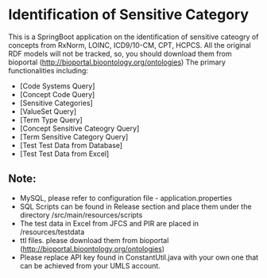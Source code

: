 # Identification of Sensitive Category

This is a SpringBoot application on the identification of sensitive cateogry of concepts from RxNorm, LOINC, ICD9/10-CM, CPT, HCPCS.
All the original RDF models will not be tracked, so, you should download them from bioportal (http://bioportal.bioontology.org/ontologies) 
The primary functionalities including:
+ [Code Systems Query]
+ [Concept Code Query]
+ [Sensitive Categories]
+ [ValueSet Query]
+ [Term Type Query]
+ [Concept Sensitive Cateogry Query]
+ [Term Sensitive Category Query]
+ [Test Test Data from Database]
+ [Test Test Data from Excel]

## Note:

+ MySQL, please refer to configuration file - application.properties
+ SQL Scripts can be found in Release section and place them under the directory /src/main/resources/scripts
+ The test data in Excel from JFCS and PIR are placed in /resources/testdata
+ ttl files. please download them from bioportal (http://bioportal.bioontology.org/ontologies)
+ Please replace API key found in ConstantUtil.java with your own one that can be achieved from your UMLS account.
